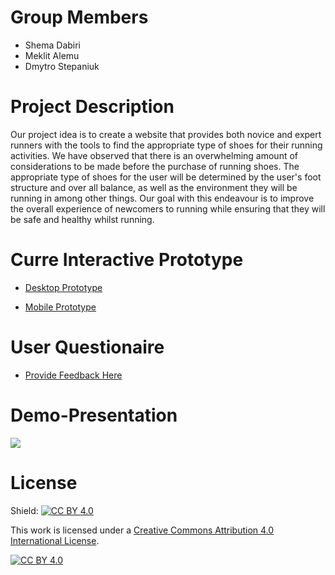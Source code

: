 # Group Members

* Shema Dabiri
* Meklit Alemu
* Dmytro Stepaniuk

# Project Description

Our project idea is to create a website that provides both novice and expert runners with the tools to find the appropriate type of shoes for their running activities. 
We have observed that there is an overwhelming amount of considerations to be made before the purchase of running shoes. The appropriate type of shoes for the user will be determined by the user's foot structure and over all balance, as well as the environment they will be running in among other things. 
Our goal with this endeavour is to improve the overall experience of newcomers to running while ensuring that they will be safe and healthy whilst running.

 
# Curre Interactive Prototype
* [Desktop Prototype](https://www.figma.com/proto/OUxuVtfOXXkNBhhuScQGuE/Curre?page-id=0%3A1&node-id=1%3A2&viewport=1879%2C354%2C0.67&scaling=scale-down&starting-point-node-id=1%3A2)

* [Mobile Prototype](https://www.figma.com/proto/OUxuVtfOXXkNBhhuScQGuE/Curre?page-id=427%3A2&node-id=431%3A56&viewport=79%2C546%2C0.13&scaling=scale-down&starting-point-node-id=427%3A866)

# User Questionaire
* [Provide Feedback Here](https://forms.gle/SPW9H65NzHcwGwBD6)

# Demo-Presentation
<img src="https://i.postimg.cc/FK9DW6Cj/image-2022-11-15-180749586.png"/>

# License

Shield: [![CC BY 4.0][cc-by-shield]][cc-by]

This work is licensed under a
[Creative Commons Attribution 4.0 International License][cc-by].

[![CC BY 4.0][cc-by-image]][cc-by]

[cc-by]: http://creativecommons.org/licenses/by/4.0/
[cc-by-image]: https://i.creativecommons.org/l/by/4.0/88x31.png
[cc-by-shield]: https://img.shields.io/badge/License-CC%20BY%204.0-lightgrey.svg
